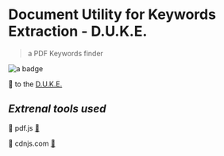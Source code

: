 # Document Utility for Keywords Extraction - D.U.K.E.
> a PDF Keywords finder

<div>
  <img src="https://img.shields.io/badge/javascript-%23323330.svg?style=for-the-badge&logo=javascript&logoColor=%23F7DF1E" alt="a badge"/>
</div>

🔗 to the [D.U.K.E.](https://gabrielemartire.github.io/DUKE/)

## *Extrenal tools used*
📌 pdf.js [🔗](https://mozilla.github.io/pdf.js/)

📌 cdnjs.com [🔗](https://cdnjs.com/)
